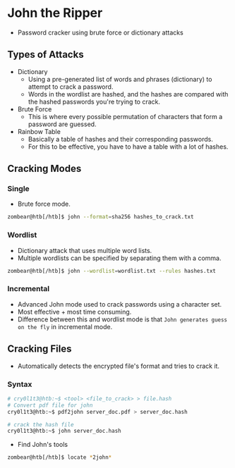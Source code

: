 # John the Ripper

- Password cracker using brute force or dictionary attacks

## Types of Attacks

- Dictionary
  - Using a pre-generated list of words and phrases (dictionary) to attempt to crack a password.
  - Words in the wordlist are hashed, and the hashes are compared with the hashed passwords you're trying to crack.
- Brute Force
  - This is where every possible permutation of characters that form a password are guessed.
- Rainbow Table
  - Basically a table of hashes and their corresponding passwords.
  - For this to be effective, you have to have a table with a lot of hashes.

## Cracking Modes

### Single

- Brute force mode.

```bash
zombear@htb[/htb]$ john --format=sha256 hashes_to_crack.txt
```

### Wordlist

- Dictionary attack that uses multiple word lists.
- Multiple wordlists can be specified by separating them with a comma.

```bash
zombear@htb[/htb]$ john --wordlist=wordlist.txt --rules hashes.txt
```

### Incremental

- Advanced John mode used to crack passwords using a character set.
- Most effective + most time consuming.
- Difference between this and wordlist mode is that `John generates guess on the fly` in incremental mode.

## Cracking Files

- Automatically detects the encrypted file's format and tries to crack it.

### Syntax

```bash
# cry0l1t3@htb:~$ <tool> <file_to_crack> > file.hash
# Convert pdf file for john
cry0l1t3@htb:~$ pdf2john server_doc.pdf > server_doc.hash

# crack the hash file
cry0l1t3@htb:~$ john server_doc.hash
```

- Find John's tools

```bash
zombear@htb[/htb]$ locate *2john*
```
